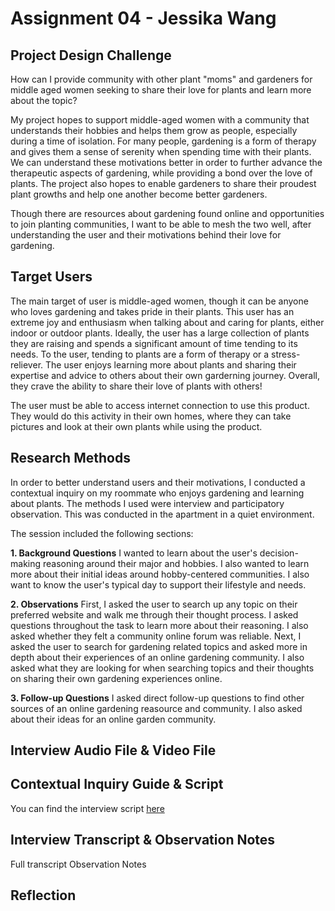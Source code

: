 # Assignment 04 - Jessika Wang

## Project Design Challenge
How can I provide community with other plant "moms" and gardeners for middle aged women seeking to share their love for plants and learn more about the topic? 


My project hopes to support middle-aged women with a community that understands their hobbies and helps them grow as people, especially during a time of isolation. For many people, gardening is a form of therapy and gives them a sense of serenity when spending time with their plants. We can understand these motivations better in order to further advance the therapeutic aspects of gardening, while providing a bond over the love of plants. The project also hopes to enable gardeners to share their proudest plant growths and help one another become better gardeners. 


Though there are resources about gardening found online and opportunities to join planting communities, I want to be able to mesh the two well, after understanding the user and their motivations behind their love for gardening. 

## Target Users
The main target of user is middle-aged women, though it can be anyone who loves gardening and takes pride in their plants. This user has an extreme joy and enthusiasm when talking about and caring for plants, either indoor or outdoor plants. Ideally, the user has a large collection of plants they are raising and spends a significant amount of time tending to its needs. To the user, tending to plants are a form of therapy or a stress-reliever. The user enjoys learning more about plants and sharing their expertise and advice to others about their own garderning journey. Overall, they crave the ability to share their love of plants with others!


The user must be able to access internet connection to use this product. They would do this activity in their own homes, where they can take pictures and look at their own plants while using the product. 

## Research Methods
In order to better understand users and their motivations, I conducted a contextual inquiry on my roommate who enjoys gardening and learning about plants. The methods I used were interview and participatory observation. This was conducted in the apartment in a quiet environment. 


The session included the following sections:


**1. Background Questions** I wanted to learn about the user's decision-making reasoning around their major and hobbies. I also wanted to learn more about their initial ideas around hobby-centered communities. I also want to know the user's typical day to support their lifestyle and needs.


**2. Observations** First, I asked the user to search up any topic on their preferred website and walk me through their thought process. I asked questions throughout the task to learn more about their reasoning. I also asked whether they felt a community online forum was reliable. Next, I asked the user to search for gardening related topics and asked more in depth about their experiences of an online gardening community. I also asked what they are looking for when searching topics and their thoughts on sharing their own gardening experiences online.


**3. Follow-up Questions** I asked direct follow-up questions to find other sources of an online gardening reasource and community. I also asked about their ideas for an online garden community. 

## Interview Audio File & Video File

## Contextual Inquiry Guide & Script
You can find the interview script [here](https://docs.google.com/document/d/1ciQYCaF5zcJMmzcUQ26NwOzlCLfJvNkp7s9KmvpkccA/edit?usp=sharing)

## Interview Transcript & Observation Notes
Full transcript
Observation Notes

## Reflection
